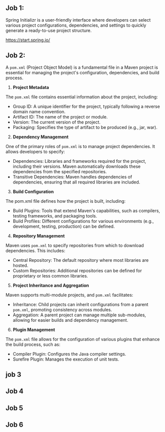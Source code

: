 ## Job 1:
Spring Initializr is a user-friendly interface where developers can select various project configurations, dependencies, and settings to quickly generate a ready-to-use project structure.

https://start.spring.io/

## Job 2:
A `pom.xml` (Project Object Model) is a fundamental file in a Maven project is essential for managing the project's configuration, dependencies, and build process. 

1. **Project Metadata**

The `pom.xml` file contains essential information about the project, including:
- Group ID: A unique identifier for the project, typically following a reverse domain name convention. 
- Artifact ID: The name of the project or module. 
- Version: The current version of the project. 
- Packaging: Specifies the type of artifact to be produced (e.g., jar, war). 

2. **Dependency Management**

One of the primary roles of `pom.xml` is to manage project dependencies. It allows developers to specify:
- Dependencies: Libraries and frameworks required for the project, including their versions. Maven automatically downloads these dependencies from the specified repositories. 
- Transitive Dependencies: Maven handles dependencies of dependencies, ensuring that all required libraries are included. 
3. **Build Configuration**

The pom.xml file defines how the project is built, including:
- Build Plugins: Tools that extend Maven's capabilities, such as compilers, testing frameworks, and packaging tools. 
- Build Profiles: Different configurations for various environments (e.g., development, testing, production) can be defined. 

4. **Repository Management**

Maven uses `pom.xml` to specify repositories from which to download dependencies. This includes:
- Central Repository: The default repository where most libraries are hosted. 
- Custom Repositories: Additional repositories can be defined for proprietary or less common libraries. 

5. **Project Inheritance and Aggregation**

Maven supports multi-module projects, and `pom.xml` facilitates:
- Inheritance: Child projects can inherit configurations from a parent `pom.xml`, promoting consistency across modules. 
- Aggregation: A parent project can manage multiple sub-modules, allowing for easier builds and dependency management. 

6. **Plugin Management**

The `pom.xml` file allows for the configuration of various plugins that enhance the build process, such as:
- Compiler Plugin: Configures the Java compiler settings. 
- Surefire Plugin: Manages the execution of unit tests. 

## job 3

## Job 4

## Job 5 

## Job 6
